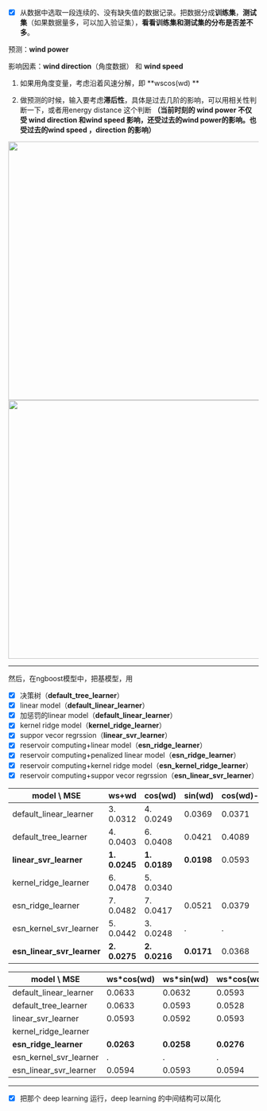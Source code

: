 - [x] 从数据中选取一段连续的、没有缺失值的数据记录。把数据分成**训练集**，**测试集**（如果数据量多，可以加入验证集），**看看训练集和测试集的分布是否差不多**。

预测：**wind power**

影响因素：**wind direction**（角度数据） 和 **wind speed**

1. 如果用角度变量，考虑沿着风速分解，即 **wscos(wd) **

2. 做预测的时候，输入要考虑**滞后性**，具体是过去几阶的影响，可以用相关性判断一下，或者用energy distance 这个判断	**（当前时刻的 wind power 不仅受 wind direction 和wind speed 影响，还受过去的wind power的影响。也受过去的wind speed ，direction 的影响）**

<img style="float:center" src="https://x1a-alioss.oss-cn-shenzhen.aliyuncs.com/WechatIMG90.jpeg" width="520" >

<img style="float:center" src="https://x1a-alioss.oss-cn-shenzhen.aliyuncs.com/WechatIMG91.png" width="520" >

---

然后，在ngboost模型中，把基模型，用

- [x] 决策树（**default_tree_learner**）
- [x] linear model（**default_linear_learner**）
- [x] 加惩罚的linear model（**default_linear_learner**）
- [x] kernel ridge model（**kernel_ridge_learner**）
- [x] suppor vecor regrssion（**linear_svr_learner**）
- [x] reservoir computing+linear model（**esn_ridge_learner**）
- [x] reservoir computing+penalized linear model（**esn_ridge_learner**）
- [x] reservoir computing+kernel ridge model（**esn_kernel_ridge_learner**）
- [x] reservoir computing+suppor vecor regrssion（**esn_linear_svr_learner**）

| model \ MSE                | ws+wd         | cos(wd)       | sin(wd)    | cos(wd)-3 | cos(wd)-6 |
| -------------------------- | ------------- | ------------- | ---------- | --------- | --------- |
| default_linear_learner     | 3. 0.0312     | 4. 0.0249     | 0.0369     | 0.0371    | 0.0368    |
| default_tree_learner       | 4. 0.0403     | 6. 0.0408     | 0.0421     | 0.4089    | 0.0423    |
| **linear_svr_learner**     | **1. 0.0245** | **1. 0.0189** | **0.0198** | 0.0593    | 0.0594    |
| kernel_ridge_learner       | 6. 0.0478     | 5. 0.0340     |            |           |           |
| esn_ridge_learner          | 7. 0.0482     | 7. 0.0417     | 0.0521     | 0.0379    | 0.9389    |
| esn_kernel_svr_learner     | 5. 0.0442     | 3. 0.0248     | .          | .         | .         |
| **esn_linear_svr_learner** | **2. 0.0275** | **2. 0.0216** | **0.0171** | 0.0368    | 无法收敛  |

| model \ MSE            | ws*cos(wd) | ws*sin(wd) | ws*cos(wd)-3 |      |      |
| ---------------------- | ---------- | ---------- | ------------ | ---- | ---- |
| default_linear_learner | 0.0633     | 0.0632     | 0.0593       |      |      |
| default_tree_learner   | 0.0633     | 0.0593     | 0.0528       |      |      |
| linear_svr_learner     | 0.0593     | 0.0592     | 0.0593       |      |      |
| kernel_ridge_learner   |            |            |              |      |      |
| **esn_ridge_learner**  | **0.0263** | **0.0258** | **0.0276**   |      |      |
| esn_kernel_svr_learner | .          | .          | .            |      |      |
| esn_linear_svr_learner | 0.0594     | 0.0593     | 0.0594       |      |      |



---

- [x] 把那个 deep learning 运行，deep learning 的中间结构可以简化